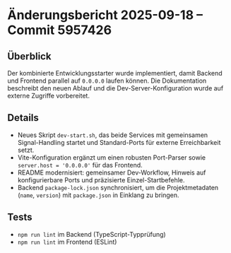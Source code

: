 # Änderungsbericht 2025-09-18 – Commit 5957426

## Überblick
Der kombinierte Entwicklungsstarter wurde implementiert, damit Backend und Frontend parallel auf `0.0.0.0` laufen können. Die Dokumentation beschreibt den neuen Ablauf und die Dev-Server-Konfiguration wurde auf externe Zugriffe vorbereitet.

## Details
- Neues Skript `dev-start.sh`, das beide Services mit gemeinsamen Signal-Handling startet und Standard-Ports für externe Erreichbarkeit setzt.
- Vite-Konfiguration ergänzt um einen robusten Port-Parser sowie `server.host = '0.0.0.0'` für das Frontend.
- README modernisiert: gemeinsamer Dev-Workflow, Hinweis auf konfigurierbare Ports und präzisierte Einzel-Startbefehle.
- Backend `package-lock.json` synchronisiert, um die Projektmetadaten (`name`, `version`) mit `package.json` in Einklang zu bringen.

## Tests
- `npm run lint` im Backend (TypeScript-Typprüfung)
- `npm run lint` im Frontend (ESLint)
